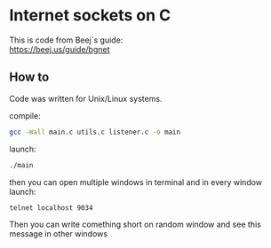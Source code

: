 # Internet sockets on C
This is code from Beej\`s guide:  
https://beej.us/guide/bgnet

## How to
Code was written for Unix/Linux systems.

compile:  
```bash
gcc -Wall main.c utils.c listener.c -o main
```
launch:  
```bash
./main
```
then you can open multiple windows in terminal
and in every window launch:
```bash
telnet localhost 9034
```

Then you can write comething short on random window 
and see this message in other windows